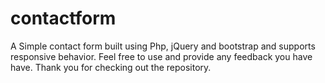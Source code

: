 # contactform 

A Simple contact form built using Php, jQuery and bootstrap and supports responsive behavior. Feel free to use and provide any feedback you have have. Thank you for checking out the repository. 